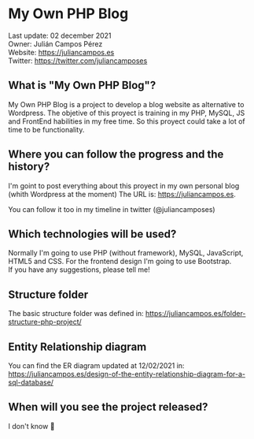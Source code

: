 # My Own PHP Blog 
Last update: 02 december 2021 <br/>
Owner: Julián Campos Pérez <br/>
Website: https://juliancampos.es <br/>
Twitter: https://twitter.com/juliancamposes <br/>

## What is "My Own PHP Blog"?

My Own PHP Blog is a project to develop a blog website as alternative to Wordpress. The objetive of this proyect is training in my PHP, MySQL, JS and FrontEnd habilities in my free time. So this proyect could take a lot of time to be functionality.

## Where you can follow the progress and the history?

I'm goint to post everything about this proyect in my own personal blog (whith Wordpress at the moment) The URL is: https://juliancampos.es.

You can follow it too in my timeline in twitter (@juliancamposes)

## Which technologies will be used?

Normally I'm going to use PHP (without framework), MySQL, JavaScript, HTML5 and CSS. For the frontend design I'm going to use Bootstrap. <br/>
If you have any suggestions, please tell me!

## Structure folder

The basic structure folder was defined in: https://juliancampos.es/folder-structure-php-project/

## Entity Relationship diagram

You can find the ER diagram updated at 12/02/2021 in: https://juliancampos.es/design-of-the-entity-relationship-diagram-for-a-sql-database/
              
## When will you see the project released?

I don't know :rofl:


